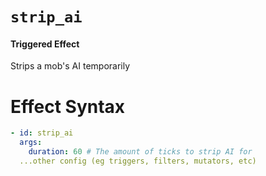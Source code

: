# `strip_ai`
#### Triggered Effect

Strips a mob's AI temporarily

# Effect Syntax
```yaml
- id: strip_ai
  args:
    duration: 60 # The amount of ticks to strip AI for
  ...other config (eg triggers, filters, mutators, etc)
```